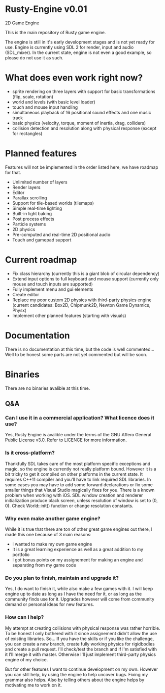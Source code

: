 # Rusty-Engine v0.01
2D Game Engine

This is the main repository of Rusty game engine.

The engine is still in it's early development stages and is not yet ready for use. Engine is currently using SDL 2 for render, input and audio (SDL_mixer).
In the current state, engine is not even a good example, so please do not use it as such.

# What does even work right now?

- sprite rendering on three layers with support for basic transformations (flip, scale, rotation)
- world and levels (with basic level loader) 
- touch and mouse input handling
- simultaneous playback of 16 positional sound effects and one music track
- basic physics (velocity, torque, moment of inertia, drag, colliders)
- collision detection and resolution along with physical response (except for rectangles)

# Planned features

Features will not be implemented in the order listed here, we have roadmap for that.
- Unlimited number of layers
- Render layers
- Editor
- Parallax scrolling
- Support for tile-based worlds (tilemaps)
- Simple real-time lighting
- Built-in light baking
- Post process effects
- Particle systems
- 2D physics
- Pre-computed and real-time 2D positional audio
- Touch and gamepad support

# Current roadmap

- Fix class hierarchy (currently this is a giant blob of circular dependency)
- Extend input options to full keyboard and mouse support (currently only mouse and touch inputs are supported)
- Fully implement menu and gui elements
- Create editor
- Replace my poor custom 2D physics with third-party physics engine (current candidates: Box2D, Chipmunk2D, Newton Game Dynamics, Physx)
- Implement other planned features (starting with visuals)

# Documentation

There is no documentation at this time, but the code is well commented... Well to be honest some parts are not yet commented but will be soon.

# Binaries
There are no binaries avalible at this time.


## Q&A

### Can I use it in a commercial application? What licence does it use?

Yes, Rusty Engine is avalible under the terms of the GNU Affero General Public License v3.0. Refer to LICENCE for more information.

### Is it cross-platform?

Thankfully SDL takes care of the most platform specific exceptions and magic, so the engine is currently not really platform bound. However it is a bit tricky to get it compiled on other platforms in the current state. It requires C++11 compiler and you'll have to link required SDL libraries. In some cases you may have to add some forward declarations or fix some smaller things that Visual Studio magically fixes for you. 
There is a known problem when working with iOS. SDL window creation and renderer initialization produce black screen, unless resolution of window is set to (0, 0). Check World::init() function or change resolution constants.

### Why even make another game engine?

While it is true that there are ton of other great game engines out there, I made this one because of 3 main reasons:

- I wanted to make my own game engine
- It is a great learning experience as well as a great addition to my portfolio
- I got bonus points on my assignement for making an engine and separating from my game code

### Do you plan to finish, maintain and upgrade it?

Yes, I do want to finish it, while also make a few games with it. I will keep engine up to date as long as I have the need for it, or as long as the community finds use for it. Upgrades however will come from community demand or personal ideas for new features.

### How can I help?

My attempt at creating collisions with physical response was rather horrible. To be honest I only bothered with it since assignement didn't allow the use of existing libraries. So... If you have the skills or if you like the challenge, you can create a new branch, create fully working physics for rigidbodies and create a pull request. I'll check/test the branch and if I'm satisfied with it I'll merge it with master. Otherwise I'll just implement third-party physics engine of my choice.

But for other features I want to continue development on my own. However you can still help, by using the engine to help uncover bugs. Fixing my grammar also helps. Also by telling others about the engine helps by motivating me to work on it.
